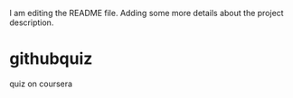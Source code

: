 I am editing the README file. Adding some more details about the project description.
# githubquiz
quiz on coursera
